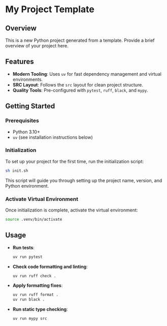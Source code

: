 # My Project Template

<!-- This README is a template. The init.sh script will update the title. -->
<!-- 这个 README 是一个模板。init.sh 脚本会更新标题。 -->

## Overview

This is a new Python project generated from a template. Provide a brief overview of your project here.

## Features

- **Modern Tooling**: Uses `uv` for fast dependency management and virtual environments.
- **SRC Layout**: Follows the `src` layout for clean project structure.
- **Quality Tools**: Pre-configured with `pytest`, `ruff`, `black`, and `mypy`.

## Getting Started

### Prerequisites

- Python 3.10+
- `uv` (see installation instructions below)

### Initialization

To set up your project for the first time, run the initialization script:

```bash
sh init.sh
```

This script will guide you through setting up the project name, version, and Python environment.

### Activate Virtual Environment

Once initialization is complete, activate the virtual environment:

```bash
source .venv/bin/activate
```

## Usage

- **Run tests**:

  ```bash
  uv run pytest
  ```

- **Check code formatting and linting**:

  ```bash
  uv run ruff check .
  ```

- **Apply formatting fixes**:

  ```bash
  uv run ruff format .
  uv run black .
  ```

- **Run static type checking**:

  ```bash
  uv run mypy src
  ```
